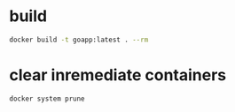 
# build

```sh
docker build -t goapp:latest . --rm
```

# clear inremediate containers

```shell
docker system prune
```
